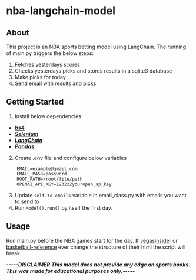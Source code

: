 # nba-langchain-model

## About
This project is an NBA sports betting model using LangChain.
The running of main.py triggers the below steps:
1. Fetches yesterdays scores
2. Checks yesterdays picks and stores results in a sqlite3 database
3. Make picks for today
4. Send email with results and picks

## Getting Started
1. Install below dependencies
  * <a href="https://www.crummy.com/software/BeautifulSoup/bs4/doc/">***bs4***</a>
  * <a href="https://www.selenium.dev/documentation/">***Selenium***</a>
  * <a href="https://python.langchain.com/docs/get_started/introduction">***LangChain***</a>
  * <a href="https://pandas.pydata.org/docs/">***Pandas***</a>
2. Create .env file and configure below variables
```
    EMAIL=example@gmail.com
    EMAIL_PASS=password
    ROOT_PATH=/root/file/path
    OPENAI_API_KEY=123232youropen_ap_key
```
3. Update `self.to_emails` variable in email_class.py with emails you want to send to
4. Run `Model().run()` by itself the first day.
  
## Usage
Run main.py before the NBA games start for the day. 
If <a href="https://www.vegasinsider.com/nba/matchups/">vegasinsider</a> or <a href="https://www.basketball-reference.com/">basketball-reference</a> ever change the structure of their html the script will break.

***-----DISCLAIMER This model does not provide any edge on sports books. This was made for educational purposes only.-----***


